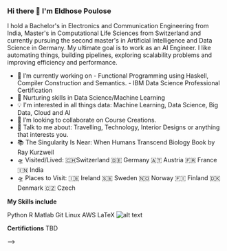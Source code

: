 ### Hi there 👋 I'm Eldhose Poulose

I hold a Bachelor's in Electronics and Communication Engineering from India, Master's in Computational Life Sciences from Switzerland and currently pursuing the second master's in Artificial Intelligence and Data Science in Germany. My ultimate goal is to work as an AI Engineer. I like automating things, building pipelines, exploring scalability problems and improving efficiency and performance.

- 🔭 I’m currently working on 
                      - Functional Programming using Haskell, Compiler Construction and Semantics.
                      - IBM Data Science Professional Certification
- 🌱 Nurturing skills in Data Science/Machine Learning
- 💡 I'm interested in all things data: Machine Learning, Data Science, Big Data, Cloud and AI
- 👯 I’m looking to collaborate on Course Creations.
- 💬 Talk to me about: Travelling, Technology, Interior Designs or anything that interests you.
- 📚 The Singularity Is Near: When Humans Transcend Biology Book by Ray Kurzweil
- 🛸 Visited/Lived: 🇨🇭Switzerland 🇩🇪 Germany 🇦🇹 Austria 🇫🇷 France 🇮🇳 India
- 🛸 Places to Visit: 🇮🇪 Ireland 🇸🇪 Sweden 🇳🇴 Norway 🇫🇮 Finland 🇩🇰 Denmark 🇨🇿 Czech 

**My Skills include**

Python R Matlab Git Linux AWS LaTeX
![alt text](https://www.google.com/url?sa=i&url=https%3A%2F%2Fwww.vhv.rs%2Fviewpic%2Fhohwxbo_python-logo-hd-png-download%2F&psig=AOvVaw2P4BwgEr83chI9gg3jyAdO&ust=1621168496215000&source=images&cd=vfe&ved=0CAIQjRxqFwoTCPC60bTZy_ACFQAAAAAdAAAAABAO)

**Certifictions**
TBD

-->


<!--
**EldhosePoulose/eldhosepoulose** is a ✨ _special_ ✨ repository because its `README.md` (this file) appears on your GitHub profile.

      
